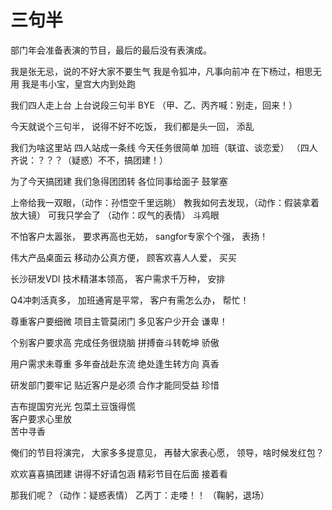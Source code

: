 # 三句半

部门年会准备表演的节目，最后的最后没有表演成。


我是张无忌，说的不好大家不要生气
我是令狐冲，凡事向前冲
在下杨过，相思无用
我是韦小宝，皇宫大内到处跑

我们四人走上台
上台说段三句半
BYE
（甲、乙、丙齐喊：别走，回来！）

今天就说个三句半，
说得不好不吃饭，
我们都是头一回，
添乱

我们为啥这里站
四人站成一条线
今天任务很简单
加班（联谊、谈恋爱）
（四人齐说：？？？（疑惑）不不，搞团建！）

为了今天搞团建
我们急得团团转
各位同事给面子
鼓掌塞

上帝给我一双眼，（动作：孙悟空千里远眺）
教我如何去发现，（动作：假装拿着放大镜）
可我只学会了 （动作：叹气的表情）
斗鸡眼

不怕客户太嚣张，
要求再高也无妨，
sangfor专家个个强，
表扬！

伟大产品桌面云
移动办公真方便，
顾客欢喜人人爱，
买买

长沙研发VDI
技术精湛本领高，
客户需求千万种，
安排

Q4冲刺活真多，
加班通宵是平常，
客户有需怎么办，
帮忙！

尊重客户要细微
项目主管莫闭门
多见客户少开会
谦卑！

个别客户要求高
完成任务很烧脑
拼搏奋斗转乾坤
骄傲

用户需求未尊重
多年奋战赴东流
绝处逢生转方向
真香

研发部门要牢记
贴近客户是必须
合作才能同受益
珍惜

吉布提国穷光光 
包菜土豆饿得慌      
客户要求心里放       
苦中寻香

俺们的节目将演完，
大家多多提意见，
再替大家表心愿，
领导，啥时候发红包？

欢欢喜喜搞团建
讲得不好请包涵
精彩节目在后面
接着看

那我们呢？（动作：疑惑表情）
乙丙丁：走喽！！
（鞠躬，退场）  